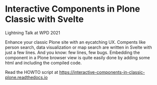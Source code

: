 # Interactive Components in Plone Classic with Svelte

Lightning Talk at WPD 2021

Enhance your classic Plone site with an eycatching UX. Compents like person search, data visualization or map search are written in Svelte with just a few lines. And you know: few lines, few bugs. Embedding the component in a Plone browser view is quite easily done by adding some html and including the compiled code. 

Read the HOWTO script at https://interactive-components-in-classic-plone.readthedocs.io
